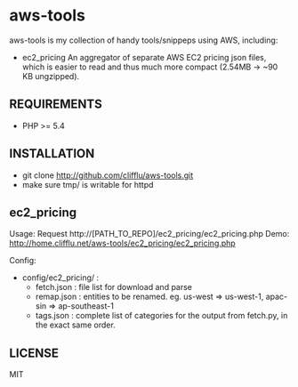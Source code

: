aws-tools
=============================

aws-tools is my collection of handy tools/snippeps using AWS, including:

* ec2_pricing
An aggregator of separate AWS EC2 pricing json files, which is easier to read and thus much more compact (2.54MB -> ~90 KB ungzipped). 

REQUIREMENTS
-----------------------------
* PHP >= 5.4

INSTALLATION
-----------------------------
* git clone http://github.com/clifflu/aws-tools.git
* make sure tmp/ is writable for httpd

ec2_pricing
-----------------------------

Usage:
    Request http://[PATH_TO_REPO]/ec2_pricing/ec2_pricing.php
    Demo: http://home.clifflu.net/aws-tools/ec2_pricing/ec2_pricing.php

Config:
* config/ec2_pricing/ : 
    * fetch.json : file list for download and parse
    * remap.json : entities to be renamed. eg. us-west => us-west-1, apac-sin => ap-southeast-1
    * tags.json : complete list of categories for the output from fetch.py, in the exact same order.



LICENSE
-----------------------------
MIT
